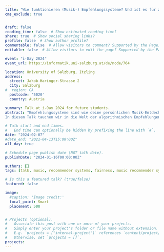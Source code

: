 ```yaml
---
title: "Wie funktionieren (Musik-) Empfehlungssysteme? Und ist es für alle fair, was ich zu hören bekomme?"
cms_exclude: true


draft: false
reading_time: false  # Show estimated reading time?
share: true  # Show social sharing links?
profile: false  # Show author profile?
commentable: false  # Allow visitors to comment? Supported by the Page, Post, and Docs content types.
editable: false  # Allow visitors to edit the page? Supported by the Page, Post, and Docs content types.

event: "i-Day 2024"
event_url: https://informatik.uni-salzburg.at/de/node/764

location: University of Salzburg, Itzling
address:
  street: Jakob-Haringer-Strasse 2
  city: Salzburg
#  region: CA
  postcode: '5020'
  country: Austria

summary: Talk at i-Day 2024 for future students.
abstract: "Empfehlungssysteme sind wie deine persönlichen Musik-Entdecker im Internet. Sie helfen dir, die besten Songs zu finden, basierend auf dem, was du magst. Aber wie genau funktionieren diese Systeme, die dir sagen, 'Wenn du das magst, wirst du auch das mögen'? Und ist es wirklich fair für alle?
In diesem Talk tauchen wir in die Welt der algorithmischen Empfehlungen ein, die nicht nur beim Online-Shopping, sondern auch auf Musikplattformen eine große Rolle spielen. Erfahre, wie diese Systeme arbeiten, und warum sie manchmal nicht so ideal sind, wie sie sein sollten. Fragst du dich, warum Musikvorschläge für deine Freunde besser passen als für dich? Welche Artists werden häufig empfohlen und warum? Mach mit, um herauszufinden, wie Empfehlungssysteme funktionieren und und ob das, was als 'fair' gilt, für alle gleich ist!"

# Talk start and end times.
#   End time can optionally be hidden by prefixing the line with `#`.
date: "2024-02-07"
#date_end: "2021-04-13T15:00:00Z"
all_day: true

# Schedule page publish date (NOT talk date).
publishDate: "2024-01-16T00:00:00Z"

authors: []
tags: [talk, music, recommender systems, fairness, music recommender systems, communication to the public]

# Is this a featured talk? (true/false)
featured: false

image:
  #caption: 'Image credit:'
  focal_point: Smart
  placement: 500


# Projects (optional).
#   Associate this post with one or more of your projects.
#   Simply enter your project's folder or file name without extension.
#   E.g. `projects = ["internal-project"]` references `content/project/deep-learning/index.md`.
#   Otherwise, set `projects = []`.
projects:
---
```

